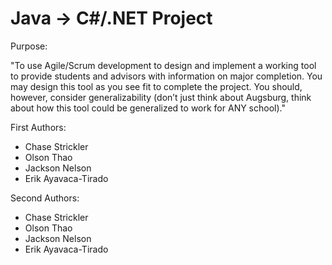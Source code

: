 # Java -> C#/.NET Project #

Purpose:


"To use Agile/Scrum development to design and implement a working tool to provide students and advisors with information on major completion.
You may design this tool as you see fit to complete the project. You should, however, consider generalizability (don’t just think about Augsburg,
think about how this tool could be generalized to work for ANY school)."


First Authors:
- Chase Strickler
- Olson Thao
- Jackson Nelson
- Erik Ayavaca-Tirado


Second Authors:
- Chase Strickler
- Olson Thao
- Jackson Nelson
- Erik Ayavaca-Tirado

